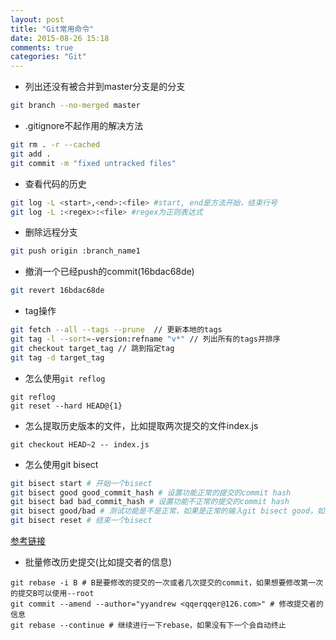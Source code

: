 ```yaml
---
layout: post
title: "Git常用命令"
date: 2015-08-26 15:18
comments: true
categories: "Git"
---
```

* 列出还没有被合并到master分支是的分支
``` bash
git branch --no-merged master
```
* .gitignore不起作用的解决方法
``` bash
git rm . -r --cached
git add .
git commit -m "fixed untracked files"
```
* 查看代码的历史
``` bash
git log -L <start>,<end>:<file> #start, end是方法开始，结束行号
git log -L :<regex>:<file> #regex为正则表达式
```
* 删除远程分支
``` bash
git push origin :branch_name1
```
* 撤消一个已经push的commit(16bdac68de)
``` bash
git revert 16bdac68de
```
* tag操作
``` bash
git fetch --all --tags --prune  // 更新本地的tags
git tag -l --sort=-version:refname "v*" // 列出所有的tags并排序
git checkout target_tag // 跳到指定tag
git tag -d target_tag
```
* 怎么使用`git reflog`
```
git reflog
git reset --hard HEAD@{1}
```

* 怎么提取历史版本的文件，比如提取两次提交的文件index.js
```
git checkout HEAD~2 -- index.js
```

* 怎么使用git bisect

``` sh
git bisect start # 开始一个bisect
git bisect good good_commit_hash # 设置功能正常的提交的commit hash
git bisect bad bad_commit_hash # 设置功能不正常的提交的commit hash
git bisect good/bad # 测试功能是不是正常，如果是正常的输入git bisect good，如果功能不正常输入git bisect bad，不断重复直到给出结果'137323c84ad24a81e8a351d70732af017d250d21 is the first bad commit'
git bisect reset # 结束一个bisect
```

[参考链接](https://www.metaltoad.com/blog/beginners-guide-git-bisect-process-elimination)

* 批量修改历史提交(比如提交者的信息)
```
git rebase -i B # B是要修改的提交的一次或者几次提交的commit，如果想要修改第一次的提交B可以使用--root
git commit --amend --author="yyandrew <qqerqqer@126.com>" # 修改提交者的信息
git rebase --continue # 继续进行一下rebase，如果没有下一个会自动终止
```
